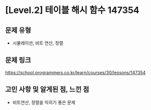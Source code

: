 # [Level.2] 테이블 해시 함수 147354

## 문제 유형
- 시뮬레이션, 비트 연산, 정렬

## 문제 링크
https://school.programmers.co.kr/learn/courses/30/lessons/147354

## 고민 사항 및 알게된 점, 느낀 점
- 비트연산, 정렬을 익히기 좋은 문제
